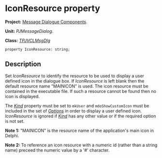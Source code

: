 <a href='Hidden comment: 
$Rev$
$Date$
'></a>

# IconResource property #

**Project:** [Message Dialogue Components](MessageDialogComponents.md).

**Unit:** _PJMessageDialog_.

**Class:** _[TPJVCLMsgDlg](TPJVCLMsgDlg.md)_

```
property IconResource: string;
```

## Description ##

Set _IconResource_ to identify the resource to be used to display a user defined icon in the dialogue box. If _IconResource_ is left blank then the default resource name "MAINICON" is used. The icon resource must be contained in the executable file. If such a resource cannot be found then no icon is displayed.

The _[Kind](TPJVCLMsgDlgKind.md)_ property must be set to `mkUser` and `mdoShowCustomIcon` must be included in the set of _[Options](TPJVCLMsgDlgOptions.md)_ in order to display a user defined icon. _IconResource_ is ignored if _[Kind](TPJVCLMsgDlgKind.md)_ has any other value or if the required option is not set.

**Note 1:** "MAINICON" is the resource name of the application's main icon in Delphi.

**Note 2:** To reference an icon resource with a numeric id (rather than a string name) preceed the numeric value by a '#' character.